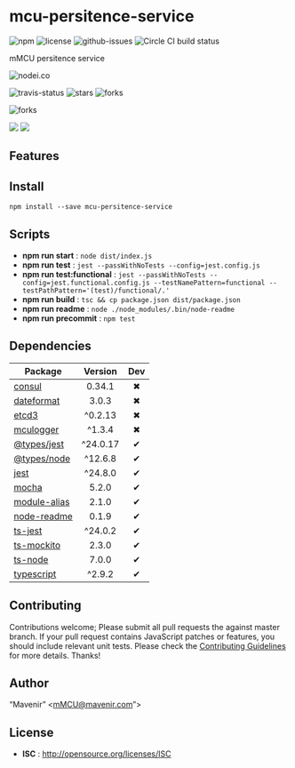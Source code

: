 # mcu-persitence-service

![npm](https://img.shields.io/npm/v/mcu-persitence-service.svg) ![license](https://img.shields.io/npm/l/mcu-persitence-service.svg) ![github-issues](https://img.shields.io/github/issues/mcu-persist-service/browse.svg)  ![Circle CI build status](https://circleci.com/gh/mcu-persist-service/browse.svg?style=svg)

mMCU persitence service

![nodei.co](https://nodei.co/npm/mcu-persitence-service.png?downloads=true&downloadRank=true&stars=true)

![travis-status](https://img.shields.io/travis/mcu-persist-service/browse.svg)
![stars](https://img.shields.io/github/stars/mcu-persist-service/browse.svg)
![forks](https://img.shields.io/github/forks/mcu-persist-service/browse.svg)

![forks](https://img.shields.io/github/forks/mcu-persist-service/browse.svg)

![](https://david-dm.org/mcu-persist-service/browse/status.svg)
![](https://david-dm.org/mcu-persist-service/browse/dev-status.svg)

## Features


## Install

`npm install --save mcu-persitence-service`


## Scripts

 - **npm run start** : `node dist/index.js`
 - **npm run test** : `jest --passWithNoTests --config=jest.config.js`
 - **npm run test:functional** : `jest --passWithNoTests --config=jest.functional.config.js --testNamePattern=functional --testPathPattern='(test)/functional/.'`
 - **npm run build** : `tsc && cp package.json dist/package.json`
 - **npm run readme** : `node ./node_modules/.bin/node-readme`
 - **npm run precommit** : `npm test`

## Dependencies

Package | Version | Dev
--- |:---:|:---:
[consul](https://www.npmjs.com/package/consul) | 0.34.1 | ✖
[dateformat](https://www.npmjs.com/package/dateformat) | 3.0.3 | ✖
[etcd3](https://www.npmjs.com/package/etcd3) | ^0.2.13 | ✖
[mculogger](https://www.npmjs.com/package/mculogger) | ^1.3.4 | ✖
[@types/jest](https://www.npmjs.com/package/@types/jest) | ^24.0.17 | ✔
[@types/node](https://www.npmjs.com/package/@types/node) | ^12.6.8 | ✔
[jest](https://www.npmjs.com/package/jest) | ^24.8.0 | ✔
[mocha](https://www.npmjs.com/package/mocha) | 5.2.0 | ✔
[module-alias](https://www.npmjs.com/package/module-alias) | 2.1.0 | ✔
[node-readme](https://www.npmjs.com/package/node-readme) | 0.1.9 | ✔
[ts-jest](https://www.npmjs.com/package/ts-jest) | ^24.0.2 | ✔
[ts-mockito](https://www.npmjs.com/package/ts-mockito) | 2.3.0 | ✔
[ts-node](https://www.npmjs.com/package/ts-node) | 7.0.0 | ✔
[typescript](https://www.npmjs.com/package/typescript) | ^2.9.2 | ✔


## Contributing

Contributions welcome; Please submit all pull requests the against master branch. If your pull request contains JavaScript patches or features, you should include relevant unit tests. Please check the [Contributing Guidelines](contributng.md) for more details. Thanks!

## Author

“Mavenir” <mMCU@mavenir.com”>

## License

 - **ISC** : http://opensource.org/licenses/ISC
